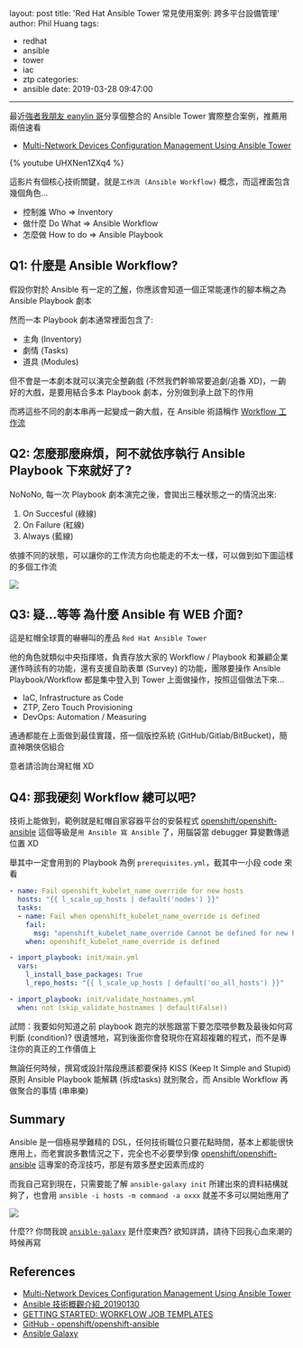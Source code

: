 layout: post
title: 'Red Hat Ansible Tower 常見使用案例: 跨多平台設備管理'
author: Phil Huang
tags:
  - redhat
  - ansible
  - tower
  - iac
  - ztp
categories:
  - ansible
date: 2019-03-28 09:47:00
---
最近[強者我朋友 eanylin 哥][5]分享個整合的 Ansible Tower 實際整合案例，推薦用兩倍速看

- [Multi-Network Devices Configuration Management Using Ansible Tower][1]

{% youtube UHXNen1ZXq4 %}

這影片有個核心技術關鍵，就是`工作流 (Ansible Workflow)` 概念，而這裡面包含幾個角色...

<!--more-->

- 控制誰 Who => Inventory
- 做什麼 Do What => Ansible Workflow
- 怎麼做 How to do => Ansible Playbook


## Q1: 什麼是 Ansible Workflow?

假設你對於 Ansible 有一定的[了解][6]，你應該會知道一個正常能運作的腳本稱之為 Ansible Playbook 劇本

然而一本 Playbook 劇本通常裡面包含了:
- 主角 (Inventory)
- 劇情 (Tasks)
- 道具 (Modules)

但不會是一本劇本就可以演完全整齣戲 (不然我們幹嘛常要追劇/追番 XD)，一齣好的大戲，是要用結合多本 Playbook 劇本，分別做到承上啟下的作用

而將這些不同的劇本串再一起變成一齣大戲，在 Ansible 術語稱作 [Workflow 工作流][7]

## Q2: 怎麼那麼麻煩，阿不就依序執行 Ansible Playbook 下來就好了?

NoNoNo, 每一次 Playbook 劇本演完之後，會拋出三種狀態之一的情況出來:
1. On Succesful (綠線)
2. On Failure (紅線)
3. Always (藍線)

依據不同的狀態，可以讓你的工作流方向也能走的不太一樣，可以做到如下圖這樣的多個工作流

![](/images/workflow-1.jpg)


## Q3: 疑...等等 為什麼 Ansible 有 WEB 介面?

這是紅帽全球賣的嚇嚇叫的產品 `Red Hat Ansible Tower`

他的角色就類似中央指揮塔，負責存放大家的 Workflow / Playbook 和兼顧企業運作時該有的功能，還有支援自助表單 (Survey) 的功能，團隊要操作 Ansible Playbook/Workflow 都是集中登入到 Tower 上面做操作，按照這個做法下來...

- IaC, Infrastructure as Code
- ZTP, Zero Touch Provisioning
- DevOps: Automation / Measuring

通通都能在上面做到最佳實踐，搭一個版控系統 (GitHub/Gitlab/BitBucket)，簡直神鵰俠侶組合

意者請洽詢台灣紅帽 XD 

## Q4: 那我硬刻 Workflow 總可以吧?

技術上能做到，範例就是紅帽自家容器平台的安裝程式 [openshift/openshift-ansible][8]
這個等級是`用 Ansible 寫 Ansible` 了，用腦袋當 debugger 算變數傳遞位置 XD

舉其中一定會用到的 Playbook 為例 `prerequisites.yml`，截其中一小段 code 來看

```yaml
- name: Fail openshift_kubelet_name_override for new hosts
  hosts: "{{ l_scale_up_hosts | default('nodes') }}"
  tasks:
  - name: Fail when openshift_kubelet_name_override is defined
    fail:
      msg: "openshift_kubelet_name_override Cannot be defined for new hosts"
    when: openshift_kubelet_name_override is defined

- import_playbook: init/main.yml
  vars:
    l_install_base_packages: True
    l_repo_hosts: "{{ l_scale_up_hosts | default('oo_all_hosts') }}"

- import_playbook: init/validate_hostnames.yml
  when: not (skip_validate_hostnames | default(False))
```

試問：我要如何知道之前 playbook 跑完的狀態跟當下要怎麼喂參數及最後如何寫判斷 (condition)? 很遺憾地，寫到後面你會發現你在寫超複雜的程式，而不是專注你的真正的工作價值上

無論任何時候，撰寫或設計階段應該都要保持 KISS (Keep It Simple and Stupid) 原則
Ansible Playbook 能解耦 (拆成tasks) 就別聚合，而 Ansible Workflow 再做聚合的事情 (串串樂)

## Summary

Ansible 是一個極易學難精的 DSL，任何技術職位只要花點時間，基本上都能很快應用上，而老實說多數情況之下，完全也不必要學到像 [openshift/openshift-ansible][8] 這專案的奇淫技巧，那是有眾多歷史因素而成的

而我自己寫到現在，只需要能了解 `ansible-galaxy init` 所建出來的資料結構就夠了，也會用 `ansible -i hosts -m command -a oxxx` 就差不多可以開始應用了

![](/images/workflow-2.png)

什麼?? 你問我說 [`ansible-galaxy`][10] 是什麼東西? 欲知詳請，請待下回我心血來潮的時候再寫


## References
- [Multi-Network Devices Configuration Management Using Ansible Tower][1]
- [Ansible 技術概觀介紹_20190130][6]
- [GETTING STARTED: WORKFLOW JOB TEMPLATES][7]
- [GitHub - openshift/openshift-ansible][8]
- [Ansible Galaxy][10]

[1]: https://www.youtube.com/watch?v=UHXNen1ZXq4
[5]: https://www.youtube.com/channel/UCsAGOvR4jdcFQLyTFHnIJgQ/featured
[6]: https://speakerdeck.com/pichuang/ansible-ji-shu-gai-guan-jie-shao-20190130
[7]: https://www.ansible.com/blog/getting-started-workflow-job-templates
[8]: https://github.com/openshift/openshift-ansible/tree/release-3.11
[9]: https://github.com/openshift/openshift-ansible/blob/release-3.11/playbooks/prerequisites.yml
[10]: https://docs.ansible.com/ansible/latest/cli/ansible-galaxy.html